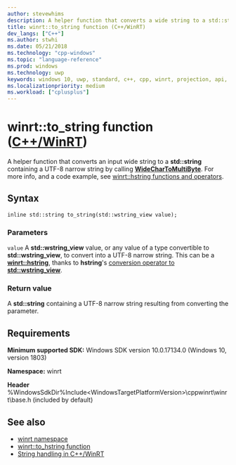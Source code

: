 ```yaml
---
author: stevewhims
description: A helper function that converts a wide string to a std::string containing a UTF-8 narrow string.
title: winrt::to_string function (C++/WinRT)
dev_langs: ["C++"]
ms.author: stwhi
ms.date: 05/21/2018
ms.technology: "cpp-windows"
ms.topic: "language-reference"
ms.prod: windows
ms.technology: uwp
keywords: windows 10, uwp, standard, c++, cpp, winrt, projection, api, reference
ms.localizationpriority: medium
ms.workload: ["cplusplus"]
---
```


# winrt::to_string function ([C++/WinRT](/windows/uwp/cpp-and-winrt-apis/intro-to-using-cpp-with-winrt))
A helper function that converts an input wide string to a **std::string** containing a UTF-8 narrow string by calling [**WideCharToMultiByte**](https://msdn.microsoft.com/library/windows/desktop/dd374130). For more info, and a code example, see [winrt::hstring functions and operators](/windows/uwp/cpp-and-winrt-apis/strings#winrthstring-functions-and-operators).

## Syntax
```cppwinrt
inline std::string to_string(std::wstring_view value);
```

### Parameters
`value`
A **std::wstring_view** value, or any value of a type convertible to **std::wstring_view**, to convert into a UTF-8 narrow string. This can be a [**winrt::hstring**](hstring.md), thanks to **hstring**'s [conversion operator to **std::wstring_view**](hstring.md#hstringoperator-stdwstringview).

### Return value
A **std::string** containing a UTF-8 narrow string resulting from converting the parameter.

## Requirements
**Minimum supported SDK:** Windows SDK version 10.0.17134.0 (Windows 10, version 1803)

**Namespace:** winrt

**Header** %WindowsSdkDir%Include\<WindowsTargetPlatformVersion>\cppwinrt\winrt\base.h (included by default)

## See also 
* [winrt namespace](winrt.md)
* [winrt::to_hstring function](to-hstring.md)
* [String handling in C++/WinRT](/windows/uwp/cpp-and-winrt-apis/strings)